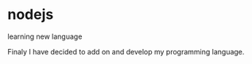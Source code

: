 # nodejs
learning new language

Finaly I have decided to add on and develop my programming language.
